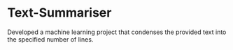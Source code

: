 # Text-Summariser
Developed a machine learning project that condenses the provided text into the specified number of lines.
